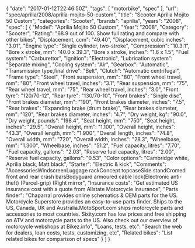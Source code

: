 {
    "date": "2017-01-12T22:46:50Z",
    "tags": [
        "motorbike",
        "spec"
    ],
    "url": "spec\/aprilia\/2008\/aprilia-mojito-50-custom",
    "title": "Scooter Aprilia Mojito 50 Custom",
    "categories": "Scooter",
    "brands": "aprilia",
    "years": "2008",
    "spec": [
        {
            "Model": "Aprilia Mojito 50 Custom",
            "Year": "2008",
            "Category": "Scooter",
            "Rating": "68.9 out of 100. Show full rating and compare with other bikes",
            "Displacement, ccm": "49.40",
            "Displacement, cubic inches": "3.01",
            "Engine type": "Single cylinder, two-stroke",
            "Compression": "10.3:1",
            "Bore x stroke, mm": "40.0 x 39.3",
            "Bore x stroke, inches": "1.6 x 1.5",
            "Fuel system": "Carburettor",
            "Ignition": "Electronic",
            "Lubrication system": "Separate mixing",
            "Cooling system": "Air",
            "Gearbox": "Automatic",
            "Transmission type,final drive": "Belt",
            "Clutch": "Automatic centrifugal",
            "Frame type": "Steel",
            "Front suspension, mm": "80",
            "Front wheel travel, mm": "80",
            "Front wheel travel, inches": "3.1",
            "Rear suspension, mm": "75",
            "Rear wheel travel, mm": "75",
            "Rear wheel travel, inches": "3.0",
            "Front tyre": "120\/70-12",
            "Rear tyre": "130\/70-10",
            "Front brakes": "Single disc",
            "Front brakes diameter, mm": "190",
            "Front brakes diameter, inches": "7.5",
            "Rear brakes": "Expanding brake (drum brake)",
            "Rear brakes diameter, mm": "120",
            "Rear brakes diameter, inches": "4.7",
            "Dry weight, kg": "90.0",
            "Dry weight, pounds": "198.4",
            "Seat height, mm": "750",
            "Seat height, inches": "29.5",
            "Overall height, mm": "1.100",
            "Overall height, inches": "43.3",
            "Overall length, mm": "1.900",
            "Overall length, inches": "74.8",
            "Overall width, mm": "720",
            "Overall width, inches": "28.3",
            "Wheelbase, mm": "1.300",
            "Wheelbase, inches": "51.2",
            "Fuel capacity, litres": "7.70",
            "Fuel capacity, gallons": "2.03",
            "Reserve fuel capacity, litres": "2.00",
            "Reserve fuel capacity, gallons": "0.53",
            "Color options": "Cambridge white, Aprilia black, Matt black",
            "Starter": "Electric & kick",
            "Comments": "AccessoriesWindscreenLuggage rackConcept topcaseSide standCromed front and rear crash barsBodyguard armoured cable lock(Electronic anti-theft) (Parcel-grip) (Right mirror",
            "Insurance costs": "Get estimated US insurance cost with a quote from Allstate Motorcycle Insurance",
            "Parts finder": "Chaparral provides online schematics & OEM parts for the US.   Motorcycle Superstore provides an easy-to-use parts finder. Ships to the US, Canada, UK and Australia.MotoSport.com ships motorcycle parts and accessories to most countries.    Sixity.com has low prices and free shipping on ATV and motorcycle parts to the US. Also check out our overview of motorcycle webshops at Bikez.info",
            "Loans, tests, etc": "Search the web for dealers, loan costs, tests, customizing, etc",
            "Related bikes": "List related bikes for comparison of specs"
        }
    ]
}